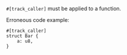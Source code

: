 `#[track_caller]` must be applied to a function.

Erroneous code example:

```compile_fail,E0739
#[track_caller]
struct Bar {
    a: u8,
}
```

[RFC 2091]: https://github.com/rust-lang/rfcs/blob/master/text/2091-inline-semantic.md
